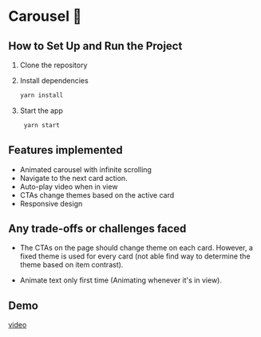 # Carousel 👋

## How to Set Up and Run the Project

1. Clone the repository

2. Install dependencies

   ```bash
   yarn install
   ```

3. Start the app

   ```bash
    yarn start
   ```

## Features implemented

- Animated carousel with infinite scrolling
- Navigate to the next card action.
- Auto-play video when in view
- CTAs change themes based on the active card
- Responsive design

## Any trade-offs or challenges faced

- The CTAs on the page should change theme on each card. However, a fixed theme is used for every card (not able find way to determine the theme based on item contrast).

- Animate text only first time (Animating whenever it's in view).

## Demo

[video](https://github.com/Raosandeep007/rn-carousel/main/demo.mp4)
